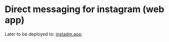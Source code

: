 # Direct messaging for instagram (web app)

Later to be deployed to: [instadm.app](https://instadm.app).

